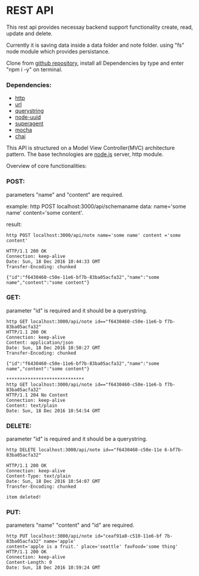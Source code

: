 # REST API

This rest api provides necessay backend support functionality create, read, update and delete.

Currently it is saving data inside a data folder and note folder. using "fs" node module which provides persistance.

Clone from [github repository](https://github.com/bhavyaab/08-vanilla_rest_api), install all Dependencies by type and enter "npm i -y" on terminal.

### Dependencies:

- [http](https://nodejs.org/dist/latest-v6.x/docs/api/http.html#http_http)
- [url](https://nodejs.org/dist/latest-v6.x/docs/api/url.html#url_url)
- [querystring](https://nodejs.org/dist/latest-v6.x/docs/api/querystring.html#querystring_query_string)
- [node-uuid](https://www.npmjs.com/package/node-uuid)
- [superagent](https://github.com/visionmedia/superagent)
- [mocha](http://mherman.org/blog/2015/09/10/testing-node-js-with-mocha-and-chai/#.WFeVsRsrKwU)
- [chai](http://mherman.org/blog/2015/09/10/testing-node-js-with-mocha-and-chai/#.WFeVsRsrKwU)

This API is structured on a Model View Controller(MVC) architecture pattern. The base technologies are [node.js](https://nodejs.org/dist/latest-v6.x/docs/api/) server, http module.

Overview of core functionalities:

### POST:
parameters "name" and "content" are required.

example: http POST localhost:3000/api/schemaname
data: name='some name' content='some content'.

result:

~~~
http POST localhost:3000/api/note name='some name' content ='some content'

HTTP/1.1 200 OK
Connection: keep-alive
Date: Sun, 18 Dec 2016 10:44:33 GMT
Transfer-Encoding: chunked

{"id":"f6430460-c50e-11e6-bf7b-83ba05acfa32","name":"some name","content":"some content"}
~~~

### GET:
parameter "id" is required and it should be a querystring.

~~~~~~
http GET localhost:3000/api/note id=="f6430460-c50e-11e6-b f7b-83ba05acfa32"
HTTP/1.1 200 OK
Connection: keep-alive
Content: application/json
Date: Sun, 18 Dec 2016 10:50:27 GMT
Transfer-Encoding: chunked

{"id":"f6430460-c50e-11e6-bf7b-83ba05acfa32","name":"some name","content":"some content"}

*****************************
http GET localhost:3000/api/note id=="f6430460-c50e-11e6-b f7b-83ba05acfa32"
HTTP/1.1 204 No Content
Connection: keep-alive
Content: text/plain
Date: Sun, 18 Dec 2016 10:54:54 GMT

~~~~~~

### DELETE:
parameter "id" is required and it should be a querystring.
~~~
http DELETE localhost:3000/api/note id=="f6430460-c50e-11e 6-bf7b-83ba05acfa32"

HTTP/1.1 200 OK
Connection: keep-alive
Content-Type: text/plain
Date: Sun, 18 Dec 2016 10:54:07 GMT
Transfer-Encoding: chunked

item deleted!
~~~


### PUT:
parameters "name" "content" and "id" are required.
~~~
http PUT localhost:3000/api/note id="ceaf91a0-c510-11e6-bf 7b-83ba05acfa32" name='apple'
content='apple is a fruit.' place='seattle' favFood='some thing'
HTTP/1.1 200 OK
Connection: keep-alive
Content-Length: 0
Date: Sun, 18 Dec 2016 10:59:24 GMT
~~~
